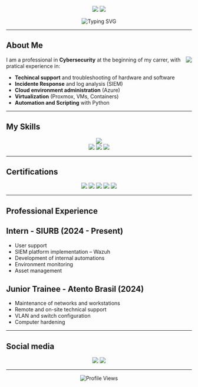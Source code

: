 <!-- Banner -->
<p align="center">
  <img src="https://img.shields.io/badge/SIEM-Administration-blue?&logo=splunk" />
  <img src="https://img.shields.io/badge/Automation-Scripting-blue?&logo=python" />
</p>

<p align="center">
  <img src="https://readme-typing-svg.herokuapp.com?font=Opend+Sans&pause=500&center=true&vCenter=true&width=500&lines=Hi!+I+am+leal;Welcome!!" alt="Typing SVG" />
</p>

---

## About Me
<p align="center">
  <img src="https://media1.giphy.com/media/v1.Y2lkPTc5MGI3NjExZWc1anBqcTM3NjFtZWtub3Y1OWw0YzE5OWZ1MGx5eWQyeWoyYXEwbCZlcD12MV9pbnRlcm5hbF9naWZfYnlfaWQmY3Q9Zw/5nce9JyYqp9HOJwmTv/giphy.gif width="150" align="right"/>
</p>

  I am a professional in **Cybersecurity** at the beginning of my carrer, with pratical experience in:
  -  **Techincal support** and troubleshooting of hardware and software
  -  **Incidente Response** and log analysis (SIEM)
  -  **Cloud environment administration** (Azure)
  -  **Virtualization** (Proxmox, VMs, Containers)
  -  **Automation and Scripting** with Python

---

##  My Skills

<p align="center">
  <img src="https://skillicons.dev/icons?i=python,linux,windows,azure,docker,vscode,kali" /><br/>
  <img src="https://img.shields.io/badge/SIEM-Splunk-blue?style=flat-square&logo=splunk" />
  <img src="https://img.shields.io/badge/Network-Traffic%20Analysis-green?style=flat-square&logo=cisco" />
  <img src="https://img.shields.io/badge/Log-Analysis-orange?style=flat-square&logo=proxmox" />
</p>

---

## Certifications
<p align="center">
  <img src="https://img.shields.io/badge/Cisco-Network%20Defense-blue?style=for-the-badge&logo=cisco" />
  <img src="https://img.shields.io/badge/Alura-Network%20Security%20Firewall%2C%20WAF%20e%20SIEM-green?style=for-the-badge&logo=shield" />
  <img src="https://img.shields.io/badge/Fiap-Blockchain%20Advanced-black?style=for-the-badge&logo=bitcoin" />
  <img src="https://img.shields.io/badge/Fiap-Cloud%20Fundamentals%2C%20Administration%20%26%20Solution%20Architect-orange?style=for-the-badge&logo=cloudflare" />
  <img src="https://img.shields.io/badge/RedHat-System%20Administration%20RH124-red?style=for-the-badge&logo=redhat" />
</p>


---

## Professional Experience

## Intern - SIURB (2024 - Present)
-  User support
-  SIEM platform implementation – Wazuh
-  Development of internal automations
-  Environment monitoring
-  Asset management

## Junior Trainee - Atento Brasil (2024)
-  Maintenance of networks and workstations
-  Remote and on-site technical support
-  VLAN and switch configuration
-  Computer hardening

---

## Social media

<p align="center">
  <a href="mailto:gabriellealbonfim@gmail.com"><img src="https://img.shields.io/badge/Email-gabriellealbonfim%40gmail.com-red?style=for-the-badge&logo=gmail" /></a>
  <a href="https://www.linkedin.com/in/gabriellealbonfim/"><img src="https://img.shields.io/badge/LinkedIn-Gabriel%20Leal%20Bonfim-blue?style=for-the-badge&logo=linkedin" /></a>
</p>

---

<p align="center">
  <img src="https://komarev.com/ghpvc/?username=seu-usuario&color=blue" alt="Profile Views" />
</p>
